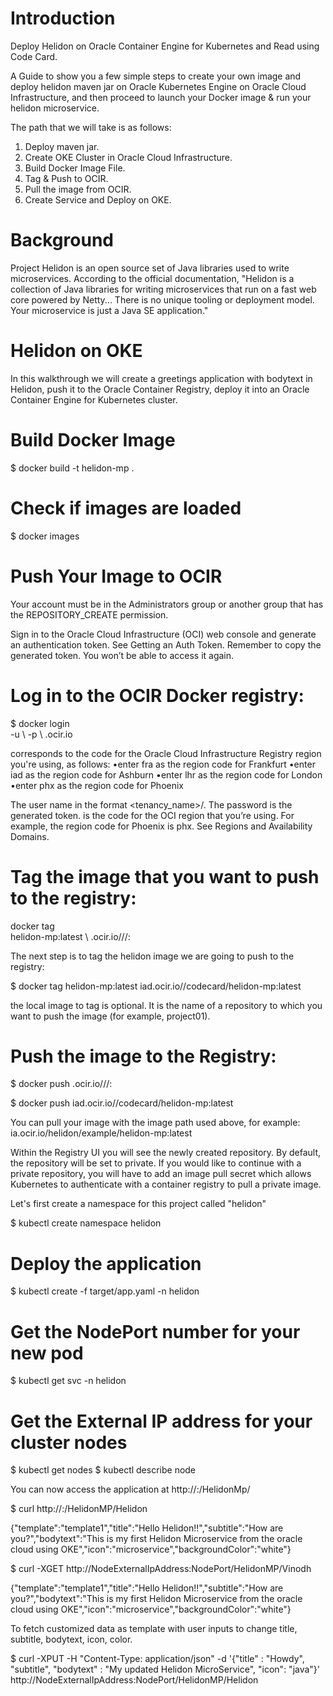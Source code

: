 # Introduction

Deploy Helidon on Oracle Container Engine for Kubernetes and Read using Code Card.

A Guide to show you a few simple steps to create your own image and deploy helidon maven jar on Oracle Kubernetes Engine on Oracle Cloud Infrastructure, and then proceed to launch your Docker image & run your helidon microservice. 

The path that we will take is as follows:

1. Deploy maven jar.
2. Create OKE Cluster in Oracle Cloud Infrastructure.
3. Build Docker Image File.
4. Tag & Push to OCIR.
5. Pull the image from OCIR.
6. Create Service and Deploy on OKE.

# Background
Project Helidon is an open source set of Java libraries used to write microservices. According to the official documentation, "Helidon is a collection of Java libraries for writing microservices that run on a fast web core powered by Netty... There is no unique tooling or deployment model. Your microservice is just a Java SE application."

# Helidon on OKE
In this walkthrough we will create a greetings application with bodytext in Helidon, push it to the Oracle Container Registry, deploy it into an Oracle Container Engine for Kubernetes cluster. 
 
# Build Docker Image
$ docker build -t helidon-mp .

# Check if images are loaded
$ docker images

# Push Your Image to OCIR
Your account must be in the Administrators group or another group that has the REPOSITORY_CREATE permission.

Sign in to the Oracle Cloud Infrastructure (OCI) web console and generate an authentication token. See Getting an Auth Token.
Remember to copy the generated token. You won’t be able to access it again.

# Log in to the OCIR Docker registry:
$ docker login \
       -u <username> \ 
       -p <password> \ 
       <region-code>.ocir.io 
	   

<region-code> corresponds to the code for the Oracle Cloud Infrastructure Registry region you're using, as follows:
	•enter fra as the region code for Frankfurt
	•enter iad as the region code for Ashburn
	•enter lhr as the region code for London
	•enter phx as the region code for Phoenix

The user name in the format <tenancy_name>/<username>.
The password is the generated token.
<region-code> is the code for the OCI region that you’re using. For example, the region code for Phoenix is phx. See Regions and Availability Domains.

# Tag the image that you want to push to the registry:
docker tag \
       helidon-mp:latest \ 
       <region-code>.ocir.io/<tenancy-name>/<repo-name>/<image-name>:<tag> 
	   
The next step is to tag the helidon image we are going to push to the registry:

$ docker tag helidon-mp:latest iad.ocir.io/<tenancy-name>/codecard/helidon-mp:latest

the local image to tag <repo-name> is optional. It is the name of a repository to which you want to push the image (for example, project01).

# Push the image to the Registry:

$ docker push <region-code>.ocir.io/<tenancy-name>/<repo-name>/<image-name>:<tag>

$ docker push iad.ocir.io/<tenancy-name>/codecard/helidon-mp:latest

You can pull your image with the image path used above, for example:  ia.ocir.io/helidon/example/helidon-mp:latest

Within the Registry UI you will see the newly created repository. By default, the repository will be set to private. If you would like to continue with a private repository, you will have to add an image pull secret which allows Kubernetes to authenticate with a container registry to pull a private image. 

Let's first create a namespace for this project called "helidon" 

$ kubectl create namespace helidon

# Deploy the application

$ kubectl create -f target/app.yaml -n helidon

# Get the NodePort number for your new pod

$ kubectl get svc -n helidon

# Get the External IP address for your cluster nodes

$ kubectl get nodes
$ kubectl describe node <NodeName>

You can now access the application at http://<NodeIpAddress>:<NodePort>/HelidonMp/<NAME>

$ curl http://<NodeExternalIpAddress>:<NodePort>/HelidonMP/Helidon

{"template":"template1","title":"Hello Helidon!!","subtitle":"How are you?","bodytext":"This is my first Helidon Microservice from the oracle cloud using OKE","icon":"microservice","backgroundColor":"white"}

$ curl -XGET http://NodeExternalIpAddress:NodePort/HelidonMP/Vinodh

{"template":"template1","title":"Hello Helidon!!","subtitle":"How are you?","bodytext":"This is my first Helidon Microservice from the oracle cloud using OKE","icon":"microservice","backgroundColor":"white"}

To fetch customized data as template with user inputs to change title, subtitle, bodytext, icon, color.

$ curl -XPUT -H "Content-Type: application/json" -d '{"title" : "Howdy", "subtitle", "bodytext" : "My updated Helidon MicroService", "icon": "java"}' http://NodeExternalIpAddress:NodePort/HelidonMP/Helidon
